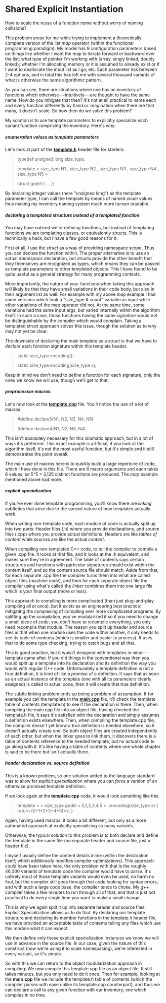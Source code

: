 Shared Explicit Instantiation
=============================

How to scale the reuse of a function *name* without worry of naming collisions?

This problem arose for me while trying to implement a theoretically complete version of the
list *map* operator (within the functional programming paradigm). My model has 9 configuration parameters based
on things like whether I want the map to iterate forward or backward over the list; what type of pointer I'm
working with (array, singly linked, doubly linked); whether I'm allocating memory or it is assumed to already
exist or if I want to deallocate the input list as I go; etc.  Each parameter has between 2-4 options,
and in total this has left me with several thousand variants of what is otherwise the same algorithmic pattern.

As you can see, there are situations where one has an inventory of functions which otherwise---intuitively---are
thought to have the same name. How do you mitigate that then? It's not at all practical to name each and every
function differently by hand or imagination when there are that many, it doesn't scale. So how then do we solve this problem?

My solution is to use template parameters to explicitly specialize each variant function comprising the inventory. Here's why:

##### enumeration values as template parameters

Let's look at part of the [**template.h**](template.h) header file for starters:

> typedef unsigned long size\_type;
>
> template &lt; size\_type N1 , size\_type N2 , size\_type N3 , size\_type N4 , size\_type N5 &gt;
>
> struct godel { ... };

By declaring integer values (here "unsigned long") as the template parameter type, I can call the template by means
of named *enum* values thus making my inventory naming system much more human readable.

##### declaring a templated structure instead of a templated function

You may have noticed we're defining functions, but instead of templating functions we are templating classes,
or equivalently *struct*s.  This is technically a hack, but I have a few good reasons for it.

First of all, I use the *struct* as a way of providing namespace scope. Thus you can declare the function within.
The proper alternative is to use an actual *namespace* declaration, but structs provide the other benefit that they
themselves are recognized as types, which means they can be passed as template parameters to other templated objects.
This I have found to be quite useful as a general strategy for many programming contexts.

More importantly, the nature of your functions when taking this approach will likely be that they have small variations
in their code body, but also in their argument list as well. For example with my above *map* example I had some versions
which took a "size\_type & count" variable as input while other variations of the map operator did not. At the same time,
some variations had the same input args, but varied internally within the algorithm itself. In such a case, those functions
having the same *signature* would not be distinguishable by the compiler which would complain. Taking a templated struct
approach solves this issue, though the solution as to why may not yet be clear.

The downside of declaring the main template as a struct is that we have to *declare* each function signature within this
template header.

> static size\_type encoding();
>
> static size\_type encoding(size\_type x);

Keep in mind we don't need to *define* a function for each signature, only the ones we know we will use,
though we'll get to that.

##### preprocessor macros

Let's now look at the [**template.cpp**](template.cpp) file. You'll notice the use of a lot of macros.

> \#define declare5(N1, N2, N3, N4, N5)
>
> \#define declare4(N1, N2, N3, N4)

This isn't absolutely necessary for this idiomatic approach, but in a lot of ways it's preferred.
This exact example is artificial, if you look at the algorithm itself, it's not the most useful function,
but it's simple and it still demonstrates the point overall.

The main use of macros here is to quickly build a large repertoire of code, which I have done in this file. There are 6
macro arguments and each takes 6 values, so 5^5 = 3,125 distinct functions are produced. The *map* example mentioned
above had more.

##### explicit specialization

If you've ever done template programming, you'll know there are *linking* subtleties that arise due to the special nature
of how templates actually work.

When writing non-template code, each module of code is actually split up into two parts: Header files (.h) where you
provide declarations, and source files (.cpp) where you provide actual definitions. Headers are like *tables of content*
while sources are like the actual *content*.

When compiling non-templated C++ code, to tell the compiler to compile a given .cpp file. It looks at that file, and
it looks at the .h equivalent, and makes sure they're in agreement. The table of contents says certain structures and
functions with particular signatures should exist within the content itself, and so the content source file should match.
Aside from that, for each separate .cpp file the compiler turns them into what are called object files (machine code),
and then for each separate object file the compiler using what's called the *linker* combines them into one large file
which is your final output (more or less).

This approach to compiling is more complicated (than just plug-and-play compiling all at once), but it exists as an
engineering best practice: mitigating the complexing of compiling ever more complicated programs. By splitting up the
compilation, you've modularized it so if you need to change a small piece of code, you don't have to recompile everything,
you only need recompile that module. The reason you split up header and source files is that when one module uses the
code within another, it only needs to see its table of contents (which is smaller and easier to process). It uses that
to do some type checking, trying to catch bugs and all that.

This is good practice, but it wasn't designed with templates in mind---template came after.  If you did things in the
conventional way then you would split up a template into its declaration and its definition the way you would with regular
C++ code. Unfortunately a template definition is not a true definition, it is kind of like a *promise* of a definition.
It says that as soon as an actual instance of the template (one with all its parameters clearly assigned) is called in
actual code, then it will create that true definition.

The subtle linking problem ends up being a problem of assumption. If for example you call the template in the
[**main.cpp**](main.cpp) file, it'll check the template table of contents (template.h) to see if the declaration is there.
Then, when compiling the main.cpp file into an object file, having checked the template.h file, it says it's satisfied
with the declaration and simply assumes a definition exists elsewhere. Then, when compiling the template.cpp file,
the compiler doesn't yet know a true definition is needed elsewhere, so it doesn't actually create one. So both
object files are created independently of each other, but when the linker goes to link them, it discovers there is
a table of contents reference to the needed template, but no actual code to go along with it. It's like having
a table of contents where one whole chapter is said to be there but isn't actually there.

##### header declaration vs. source definition

This is a known problem, so one solution added to the language standard was to allow for *explicit specialization* where
you can *force* a version of an otherwise promised template definition.

If we look again at the **template.cpp** code, it would look something like this:

> template &lt; &gt;
> size\_type godel &lt; 0,1,2,3,4,5 &gt; ::encoding(size\_type x)
> {
>	return (0+1+2+3+4+5)\*x;
> }

Again, having used macros, it looks a bit different, but only as a more automated approach at explicitly specializing
so many variants.

Otherwise, the typical solution to this problem is to both declare and define the template in the same file
(no separate header and source file, just a header file).

I myself usually define the content details inline (within the declaration itself; which additionally modifies compiler
optimizations). This approach could have been taken here, the only problem with that is the roughly 46,000 variants of template
code the compiler would have to parse. It's unlikely most of those template variants would even be used, no harm no foul,
but the compiler still goes through that code looking for syntax errors, and with such a large code base, the compiler
tends to choke. My g++ compiler takes a few minutes to run through all of that, and that is just not practical to do
every single time you want to make a small change.

This is why we again split it up into separate header and source files. Explicit Specialization allows us to do that.
By declaring our template structure and declaring its member functions in the template.h header file, we have provided
an acceptable table of contents telling any files which use this module what it can expect.

We then define only those explicit specialization instances we know we will use in advance in the source file.
In our case, given the nature of this construct (how we're using it to scale namespacing), we're interested in
every variant, so it's simple.

So with this we can return to the object modularization approach in compiling: We now compile this template.cpp file
as an object file. It still takes minutes, but you only need to do it once. Then for example, looking at the **main.cpp**
file we include the template.h table of contents (which the compiler parses with ease unlike its template.cpp counterpart),
and thus we can declare a call to any given function with our inventory, one which compiles in no time.

